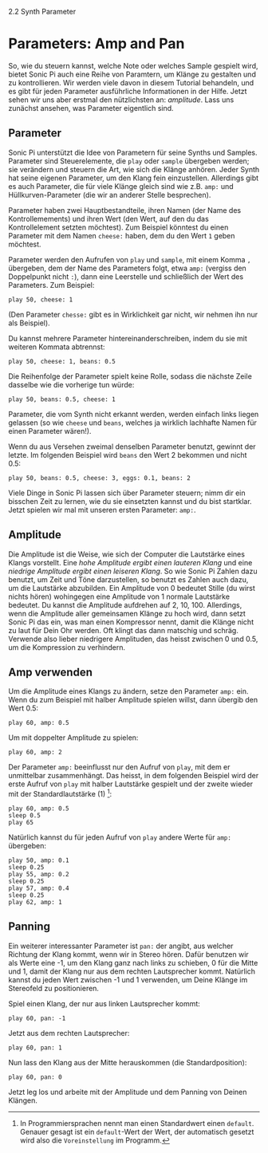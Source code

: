 2.2 Synth Parameter

# Parameters: Amp and Pan

So, wie du steuern kannst, welche Note oder welches Sample gespielt wird, bietet Sonic Pi auch eine Reihe von Paramtern, um Klänge zu gestalten und zu kontrollieren. Wir werden viele davon in diesem Tutorial behandeln, und es gibt für jeden Parameter ausführliche Informationen in der Hilfe. Jetzt sehen wir uns aber erstmal den nützlichsten an: *amplitude*. Lass uns zunächst ansehen, was Parameter eigentlich sind.

## Parameter

Sonic Pi unterstützt die Idee von Parametern für seine Synths und Samples. Parameter sind Steuerelemente, die `play` oder `sample` übergeben werden; sie verändern und steuern die Art, wie sich die Klänge anhören. Jeder Synth hat seine eigenen Parameter, um den Klang fein einzustellen. Allerdings gibt es auch Parameter, die für viele Klänge gleich sind wie z.B. `amp:` und Hüllkurven-Parameter (die wir an anderer Stelle besprechen).

Parameter haben zwei Hauptbestandteile, ihren Namen (der Name des Kontrollemements) und ihren Wert (den Wert, auf den du das Kontrollelement setzten möchtest). Zum Beispiel könntest du einen Parameter mit dem Namen `cheese:` haben, dem du den Wert `1` geben möchtest.

Parameter werden den Aufrufen von `play` und `sample`, mit einem Komma `,` übergeben, dem der Name des Parameters folgt, etwa `amp:` (vergiss den Doppelpunkt nicht `:`), dann eine Leerstelle und schließlich der Wert des Parameters. Zum Beispiel:

```
play 50, cheese: 1
```

(Den Parameter `chesse:` gibt es in Wirklichkeit gar nicht, wir nehmen ihn nur als Beispiel).

Du kannst mehrere Parameter hintereinanderschreiben, indem du sie mit weiteren Kommata abtrennst:

```
play 50, cheese: 1, beans: 0.5
```

Die Reihenfolge der Parameter spielt keine Rolle, sodass die nächste Zeile dasselbe wie die vorherige tun würde:

```
play 50, beans: 0.5, cheese: 1
```

Parameter, die vom Synth nicht erkannt werden, werden einfach links liegen gelassen (so wie `cheese` und `beans`, welches ja wirklich lachhafte Namen für einen Parameter wären!).

Wenn du aus Versehen zweimal denselben Parameter benutzt, gewinnt der letzte. Im folgenden Beispiel wird `beans` den Wert 2 bekommen und nicht 0.5:

```
play 50, beans: 0.5, cheese: 3, eggs: 0.1, beans: 2
```

Viele Dinge in Sonic Pi lassen sich über Parameter steuern; nimm dir ein bisschen Zeit zu lernen, wie du sie einsetzten kannst und du bist startklar. Jetzt spielen wir mal mit unseren ersten Parameter: `amp:`.

## Amplitude

Die Amplitude ist die Weise, wie sich der Computer die Lautstärke eines Klangs vorstellt. Eine *hohe Amplitude ergibt einen lauteren Klang* und eine *niedrige Amplitude ergibt einen leiseren Klang*. So wie Sonic Pi Zahlen dazu benutzt, um Zeit und Töne darzustellen, so benutzt es Zahlen auch dazu, um die Lautstärke abzubilden. Ein Amplitude von 0 bedeutet Stille (du wirst nichts hören) wohingegen eine Amplitude von 1 normale Lautstärke bedeutet. Du kannst die Amplitude aufdrehen auf 2, 10, 100. Allerdings, wenn die Amplitude aller gemeinsamen Klänge zu hoch wird, dann setzt Sonic Pi das ein, was man einen Kompressor nennt, damit die Klänge nicht zu laut für Dein Ohr werden. Oft klingt das dann matschig und schräg. Verwende also lieber niedrigere Amplituden, das heisst zwischen 0 und 0.5, um die Kompression zu verhindern.

## Amp verwenden

Um die Amplitude eines Klangs zu ändern, setze den Parameter `amp:` ein. Wenn du zum Beispiel mit halber Amplitude spielen willst, dann übergib den Wert 0.5:

```
play 60, amp: 0.5
```

Um mit doppelter Amplitude zu spielen:

```
play 60, amp: 2
```

Der Parameter `amp:` beeinflusst nur den Aufruf von `play`, mit dem er unmittelbar zusammenhängt. Das heisst, in dem folgenden Beispiel wird der erste Aufruf von `play` mit halber Lautstärke gespielt und der zweite wieder mit der Standardlautstärke (1) [^1]:

```
play 60, amp: 0.5
sleep 0.5
play 65
```

Natürlich kannst du für jeden Aufruf von `play` andere Werte für `amp:` übergeben:

```
play 50, amp: 0.1
sleep 0.25
play 55, amp: 0.2
sleep 0.25
play 57, amp: 0.4
sleep 0.25
play 62, amp: 1
```

## Panning

Ein weiterer interessanter Parameter ist `pan:` der angibt, aus welcher Richtung der Klang kommt, wenn wir in Stereo hören. Dafür benutzen wir als Werte eine -1, um den Klang ganz nach links zu schieben, 0 für die Mitte und 1, damit der Klang nur aus dem rechten Lautsprecher kommt. Natürlich kannst du jeden Wert zwischen -1 und 1 verwenden, um Deine Klänge im Stereofeld zu positionieren.

Spiel einen Klang, der nur aus linken Lautsprecher kommt:

```
play 60, pan: -1
```

Jetzt aus dem rechten Lautsprecher:

```
play 60, pan: 1
```

Nun lass den Klang aus der Mitte herauskommen (die Standardposition):

```
play 60, pan: 0
```

Jetzt leg los und arbeite mit der Amplitude und dem Panning von Deinen Klängen.

[^1]: In Programmiersprachen nennt man einen Standardwert einen `default`. Genauer gesagt ist ein `default`-Wert der Wert, der automatisch gesetzt wird also die `Voreinstellung` im Programm.
